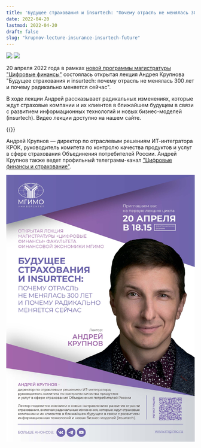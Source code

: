 ```yaml
---
title: 'Будущее страхования и insurtech: "Почему отрасль не менялась 300 лет и почему радикально меняется сейчас"'
date: 2022-04-20
lastmod: 2022-04-20
draft: false
slug: "krupnov-lecture-insurance-insurtech-future"
---
```


[digital]: /program/masters/digital-finance
[mag-badge]: https://img.shields.io/badge/-Магистратура-1EB3A1
[econ-badge-mag]: https://img.shields.io/badge/Экономика-Цифровые_финансы-1EB3A1

![][mag-badge] [![][econ-badge-mag]][digital]

20 апреля 2022 года в рамках [новой программы магистратуры "Цифровые финансы"][digital] состоялась открытая лекция Андрея Крупнова "Будущее страхования и insurtech: почему отрасль не менялась 300 лет и почему радикально меняется сейчас".

В ходе лекции Андрей рассказывает радикальных изменениях, которые ждут страховые компании и их клиентов в ближайшем будущем в связи с развитием информационных технологий и новых бизнес-моделей (insurtech). Видео лекции доступно на нашем сайте.

{{<youtube DiWocuszDRI>}}

<p></p>

Андрей Крупнов — директор по отраслевым решениям ИТ-интегратора КРОК, руководитель комитета по контролю качества продуктов и услуг в сфере страхования Объединения потребителей России. Андрей Крупнов также ведет профильный телеграмм-канал ["Цифровые финансы и страхование"](https://t.me/krupnov_a).

<p></p>

![Приглашение](image.jpg)
